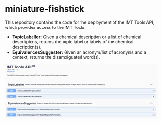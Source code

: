 # miniature-fishstick

This repository contains the code for the deployment of the IMT Tools API, which provides access to the IMT Tools:

* **TopicLabeller:** Given a chemical description or a list of chemical descritpions, returns the topic label or labels of the chemical description(s).
* **EquivalencesSuggester:** Given an acronym/list of acronyms and a context, returns the disambiguated word(s).

![IMT Tools API](https://github.com/Nemesis1303/miniature-fishstick/blob/main/images/api.png)